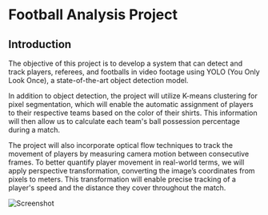 # Football Analysis Project
## Introduction
The objective of this project is to develop a system that can detect and track players, referees, and footballs in video footage using YOLO (You Only Look Once), a state-of-the-art object detection model.

In addition to object detection, the project will utilize K-means clustering for pixel segmentation, which will enable the automatic assignment of players to their respective teams based on the color of their shirts. This information will then allow us to calculate each team's ball possession percentage during a match.

The project will also incorporate optical flow techniques to track the movement of players by measuring camera motion between consecutive frames. To better quantify player movement in real-world terms, we will apply perspective transformation, converting the image’s coordinates from pixels to meters. This transformation will enable precise tracking of a player's speed and the distance they cover throughout the match.

![Screenshot](output_videos/screenshot.png)

